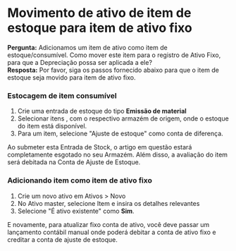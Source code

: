 # Movimento de ativo de item de estoque para item de ativo fixo



**Pergunta:** Adicionamos um item de ativo como item de estoque/consumível. Como mover este item para o registro de Ativo Fixo, para que a Depreciação possa ser aplicada a ele?  
**Resposta:** Por favor, siga os passos fornecido abaixo para que o item de estoque seja movido para item de ativo fixo.  
### **Estocagem de item consumível**

  
1. Crie uma entrada de estoque do tipo **Emissão de material**
2. Selecionar itens , com o respectivo armazém de origem, onde o estoque do item está disponível.
3. Para um item, selecione "Ajuste de estoque" como conta de diferença.

  
Ao submeter esta Entrada de Stock, o artigo em questão estará completamente esgotado no seu Armazém. Além disso, a avaliação do item será debitada na Conta de Ajuste de Estoque.  
###  **Adicionando item como item de ativo fixo**

  
1. Crie um novo ativo em Ativos > Novo
2. No Ativo master, selecione Item e insira os detalhes relevantes
3. Selecione "É ativo existente" como **Sim**.

  
E novamente, para atualizar fixo conta de ativo, você deve passar um lançamento contábil manual onde poderá debitar a conta de ativo fixo e creditar a conta de ajuste de estoque.

